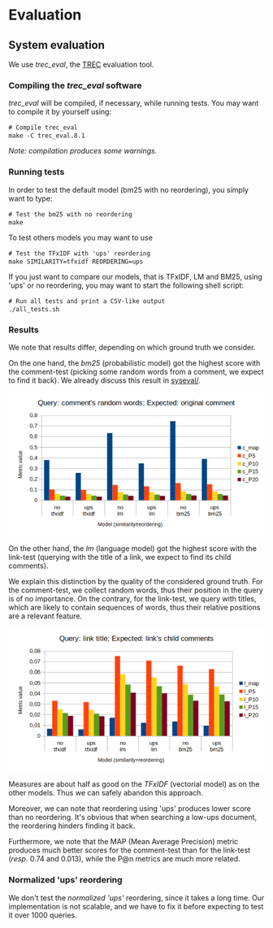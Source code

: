 # Evaluation

## System evaluation

We use *trec_eval*, the [TREC](https://trec.nist.gov/) evaluation tool.

### Compiling the *trec_eval* software

*trec_eval* will be compiled, if necessary, while running tests. You may want to compile it by yourself using:

	# Compile trec_eval
	make -C trec_eval.8.1
	
*Note: compilation produces some warnings.*

### Running tests

In order to test the default model (bm25 with no reordering), you simply want to type:

	# Test the bm25 with no reordering
	make

To test others models you may want to use

	# Test the TFxIDF with 'ups' reordering
	make SIMILARITY=tfxidf REORDERING=ups

If you just want to compare our models, that is TFxIDF, LM and BM25, using 'ups' or no reordering, you may want to start the following shell script:

	# Run all tests and print a CSV-like output
	./all_tests.sh

### Results

We note that results differ, depending on which ground truth we consider.

On the one hand, the *bm25* (probabilistic model) got the highest score with the comment-test (picking some random words from a comment, we expect to find it back). We already discuss this result in [syseval/](syseval/README.md).

![Results](images/comm-test.png  "Results (comment-test)")

On the other hand, the *lm* (language model) got the highest score with the link-test (querying with the title of a link, we expect to find its child comments).

We explain this distinction by the quality of the considered ground truth. For the comment-test, we collect random words, thus their position in the query is of no importance. On the contrary, for the link-test, we query with titles, which are likely to contain sequences of words, thus their relative positions are a relevant feature.

![Results](images/link-test.png  "Results (link-test)")

Measures are about half as good on the *TFxIDF* (vectorial model) as on the other models. Thus we can safely abandon this approach.

Moreover, we can note that reordering using 'ups' produces lower score than no reordering. It's obvious that when searching a low-ups document, the reordering hinders finding it back.

Furthermore, we note that the MAP (Mean Average Precision) metric produces much better scores for the comment-test than for the link-test (*resp.* 0.74 and 0.013), while the P@n metrics are much more related.

### Normalized 'ups' reordering

We don't test the *normalized 'ups'* reordering, since it takes a long time. Our implementation is not scalable, and we have to fix it before expecting to test it over 1000 queries.
